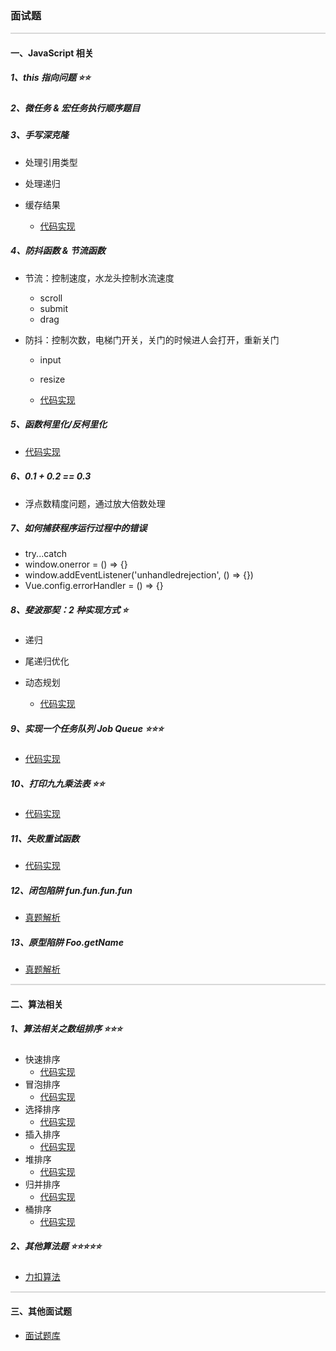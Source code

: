 ### 面试题

<hr style="height:0px;border:none;border-top:2px solid #d8d8d8;" />

#### 一、JavaScript 相关

##### 1、this 指向问题 ⭐️⭐️

##### 2、微任务 & 宏任务执行顺序题目

##### 3、手写深克隆

- 处理引用类型
- 处理递归
- 缓存结果

  - [代码实现](../%E9%9D%A2%E8%AF%95%E8%BE%85%E5%8A%A9%E5%8C%85/JavaScript/deep-copy.js)

##### 4、防抖函数 & 节流函数

- 节流：控制速度，水龙头控制水流速度
  - scroll
  - submit
  - drag
- 防抖：控制次数，电梯门开关，关门的时候进人会打开，重新关门

  - input
  - resize

  - [代码实现](../%E9%9D%A2%E8%AF%95%E8%BE%85%E5%8A%A9%E5%8C%85/JavaScript/throttle-debounce.js)

##### 5、函数柯里化/反柯里化

- [代码实现](../%E9%9D%A2%E8%AF%95%E8%BE%85%E5%8A%A9%E5%8C%85/JavaScript/curry.js)

##### 6、0.1 + 0.2 == 0.3

- 浮点数精度问题，通过放大倍数处理

##### 7、如何捕获程序运行过程中的错误

- try...catch
- window.onerror = () => {}
- window.addEventListener('unhandledrejection', () => {})
- Vue.config.errorHandler = () => {}

##### 8、斐波那契：2 种实现方式 ⭐️

- 递归
- 尾递归优化
- 动态规划

  - [代码实现](../%E9%9D%A2%E8%AF%95%E8%BE%85%E5%8A%A9%E5%8C%85/JavaScript/fibonacci.js)

##### 9、实现一个任务队列 Job Queue ⭐️⭐️⭐️

- [代码实现](../%E9%9D%A2%E8%AF%95%E8%BE%85%E5%8A%A9%E5%8C%85/%E9%9D%A2%E8%AF%95%E9%A2%98%E6%B1%87%E6%80%BB/job-queue.js)

##### 10、打印九九乘法表 ⭐️⭐️

- [代码实现](../%E9%9D%A2%E8%AF%95%E8%BE%85%E5%8A%A9%E5%8C%85/JavaScript/multiplication-table.js)

##### 11、失败重试函数

- [代码实现](../%E9%9D%A2%E8%AF%95%E8%BE%85%E5%8A%A9%E5%8C%85/JavaScript/retry.js)

##### 12、闭包陷阱 fun.fun.fun.fun

- [真题解析](../%E9%9D%A2%E8%AF%95%E8%BE%85%E5%8A%A9%E5%8C%85/%E9%9D%A2%E8%AF%95%E9%A2%98%E6%B1%87%E6%80%BB/fun-fun-fun-fun.js)

##### 13、原型陷阱 Foo.getName

- [真题解析](../%E9%9D%A2%E8%AF%95%E8%BE%85%E5%8A%A9%E5%8C%85/%E9%9D%A2%E8%AF%95%E9%A2%98%E6%B1%87%E6%80%BB/JavaScript/007.js)

<hr style="height:0px;border:none;border-top:2px solid #d8d8d8;" />

#### 二、算法相关

##### 1、算法相关之数组排序 ⭐️⭐️⭐️

- 快速排序
  - [代码实现](../%E9%9D%A2%E8%AF%95%E8%BE%85%E5%8A%A9%E5%8C%85/Algorithm/sort/quick-sort.js)
- 冒泡排序
  - [代码实现](../%E9%9D%A2%E8%AF%95%E8%BE%85%E5%8A%A9%E5%8C%85/Algorithm/sort/bubble-sort.js)
- 选择排序
  - [代码实现](../%E9%9D%A2%E8%AF%95%E8%BE%85%E5%8A%A9%E5%8C%85/Algorithm/sort/selection-sort.js)
- 插入排序
  - [代码实现](../%E9%9D%A2%E8%AF%95%E8%BE%85%E5%8A%A9%E5%8C%85/Algorithm/sort/insertion-sort.js)
- 堆排序
  - [代码实现](../%E9%9D%A2%E8%AF%95%E8%BE%85%E5%8A%A9%E5%8C%85/Algorithm/sort/heap-sort.js)
- 归并排序
  - [代码实现](../%E9%9D%A2%E8%AF%95%E8%BE%85%E5%8A%A9%E5%8C%85/Algorithm/sort/merge-sort.js)
- 桶排序
  - [代码实现](../%E9%9D%A2%E8%AF%95%E8%BE%85%E5%8A%A9%E5%8C%85/Algorithm/sort/bucket-sort.js)

##### 2、其他算法题 ⭐️⭐️⭐️⭐️⭐️

- [力扣算法](https://leetcode.cn/problemset/algorithms/)

<hr style="height:0px;border:none;border-top:2px solid #d8d8d8;" />

#### 三、其他面试题

- [面试题库](../%E9%9D%A2%E8%AF%95%E8%BE%85%E5%8A%A9%E5%8C%85/%E9%9D%A2%E8%AF%95%E9%A2%98%E6%B1%87%E6%80%BB/index.js)
